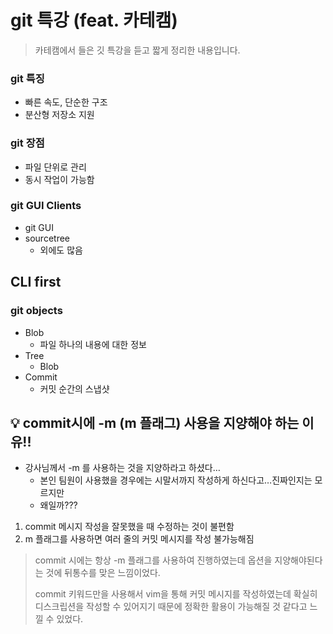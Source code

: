 # git 특강 (feat. 카테캠)
> 카테캠에서 들은 깃 특강을 듣고 짧게 정리한 내용입니다.
### git 특징

- 빠른 속도, 단순한 구조
- 분산형 저장소 지원

### git 장점

- 파일 단위로 관리
- 동시 작업이 가능함

### git GUI Clients

- git GUI
- sourcetree
    - 외에도 많음

## CLI first

### git objects

- Blob
    - 파일 하나의 내용에 대한 정보
- Tree
    - Blob
- Commit
    - 커밋 순간의 스냅샷

## 💡 commit시에 -m (m 플래그) 사용을 지양해야 하는 이유!!

- 강사님께서 -m 를 사용하는 것을 지양하라고 하셨다…
    - 본인 팀원이 사용했을 경우에는 시말서까지 작성하게 하신다고…진짜인지는 모르지만
    - 왜일까???
1. commit 메시지 작성을 잘못했을 때 수정하는 것이 불편함
2. m 플래그를 사용하면 여러 줄의 커밋 메시지를 작성 불가능해짐
> commit 시에는 항상 -m 플래그를 사용하여 진행하였는데 
> 옵션을 지양해야된다는 것에 뒤통수를 맞은 느낌이었다. 
>
> commit 키워드만을 사용해서 vim을 통해 커밋 메시지를 작성하였는데 확실히 디스크립션을 작성할 수 있어지기 때문에 정확한 활용이 가능해질 것 같다고 느낄 수 있었다.